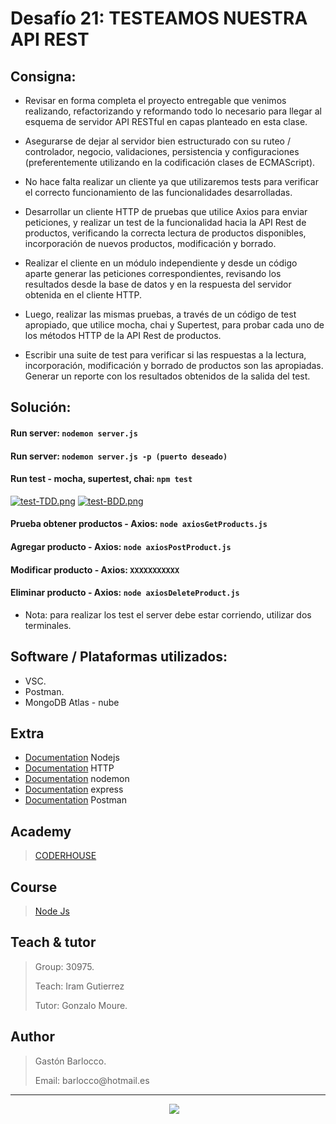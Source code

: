 # Desafío 21: TESTEAMOS NUESTRA API REST
## Consigna:
- Revisar en forma completa el proyecto entregable que venimos realizando, refactorizando y reformando todo lo necesario para llegar al esquema de servidor API RESTful en capas planteado en esta clase.

- Asegurarse de dejar al servidor bien estructurado con su ruteo / controlador, negocio, validaciones, persistencia y configuraciones (preferentemente utilizando en la codificación clases de ECMAScript).

- No hace falta realizar un cliente ya que utilizaremos tests para verificar el correcto funcionamiento de las funcionalidades desarrolladas.

- Desarrollar un cliente HTTP de pruebas que utilice Axios para enviar peticiones, y realizar un test de la funcionalidad hacia la API Rest de productos, verificando la correcta lectura de productos disponibles, incorporación de nuevos productos, modificación y borrado.

- Realizar el cliente en un módulo independiente y desde un código aparte generar las peticiones correspondientes, revisando los resultados desde la base de datos y en la respuesta del servidor obtenida en el cliente HTTP.

- Luego, realizar las mismas pruebas, a través de un código de test apropiado, que utilice mocha, chai y Supertest, para probar cada uno de los métodos HTTP de la API Rest de productos.

- Escribir una suite de test para verificar si las respuestas a la lectura, incorporación, modificación y borrado de productos son las apropiadas. Generar un reporte con los resultados obtenidos de la salida del test.

## Solución:
#### Run server: `nodemon server.js`
#### Run server: `nodemon server.js -p (puerto deseado)`
#### Run test - mocha, supertest, chai: `npm test`
[![test-TDD.png](https://i.postimg.cc/RZvqWXWx/test-TDD.png)](https://postimg.cc/8jnT3ddZ)
[![test-BDD.png](https://i.postimg.cc/zv189GWY/test-BDD.png)](https://postimg.cc/CBJ38Ymc)
#### Prueba obtener productos - Axios: `node axiosGetProducts.js`
#### Agregar producto - Axios: `node axiosPostProduct.js`
#### Modificar producto - Axios: ` XXXXXXXXXXX `
#### Eliminar producto - Axios: ` node axiosDeleteProduct.js `


- Nota: para realizar los test el server debe estar corriendo, utilizar dos terminales.

## Software / Plataformas utilizados:
- VSC.
- Postman.
- MongoDB Atlas - nube


## Extra
- [Documentation](https://nodejs.org/es/) Nodejs
- [Documentation](https://es.wikipedia.org/wiki/Protocolo_de_transferencia_de_hipertexto) HTTP
- [Documentation](https://www.npmjs.com/package/nodemon) nodemon
- [Documentation](https://expressjs.com/es/) express
- [Documentation](https://www.postman.com) Postman

## Academy
> [CODERHOUSE](https://www.coderhouse.com.uy)

## Course
> [Node Js](https://www.coderhouse.com.uy/online/programacion-backend)

## Teach & tutor
> <p>Group: 30975.</p>
> <p>Teach: Iram Gutierrez</p>
> <p>Tutor: Gonzalo Moure.</p> 

## Author
> <p>Gastón Barlocco. </p>
> <p>Email: barlocco@hotmail.es </p>


---
<p align='center'>
&nbsp;&nbsp;&nbsp;&nbsp;
  <a href="https://www.linkedin.com/in/gastón-barlocco-315756148/"><img src="https://img.shields.io/badge/linkedin-%230077B5.svg?&style=for-the-badge&logo=linkedin&logoColor=white" /></a>
</p>
